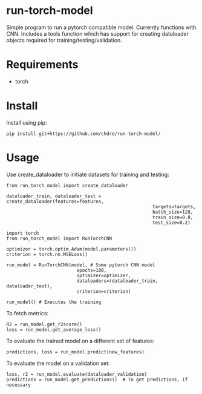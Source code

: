# run-torch-model
Simple program to run a pytorch compatible model. Currently functions with CNN. Includes a tools function which has support for creating dataloader objects required for training/testing/validation.

# Requirements
- torch

# Install 
Install using pip:
```
pip install git+https://github.com/chdre/run-torch-model/
```

# Usage
Use create_dataloader to initiate datasets for training and testing:
```
from run_torch_model import create_dataloader

dataloader_train, dataloader_test = create_dataloader(features=features, 
                                                      targets=targets,
                                                      batch_size=128,
                                                      train_size=0.8,
                                                      test_size=0.2)
```


```
import torch
from run_torch_model import RunTorchCNN

optimizer = torch.optim.Adam(model.parameters())
criterion = torch.nn.MSELoss()

run_model = RunTorchCNN(model, # Some pytorch CNN model
                          epochs=100, 
                          optimizer=optimizer, 
                          dataloaders=(dataloader_train, dataloader_test), 
                          criterion=criterion)
 
run_model() # Executes the training
```

To fetch metrics:
```
R2 = run_model.get_r2score()
loss = run_model.get_average_loss()
```

To evaluate the trained model on a different set of features:
```
predictions, loss = run_model.predict(new_features)
```

To evaluate the model on a validation set:
```
loss, r2 = run_model.evaluate(dataloader_validation)
predictions = run_model.get_predictions()  # To get predictions, if necessary 
```
